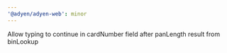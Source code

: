 ```yaml
---
'@adyen/adyen-web': minor
---
```


Allow typing to continue in cardNumber field after panLength result from binLookup
